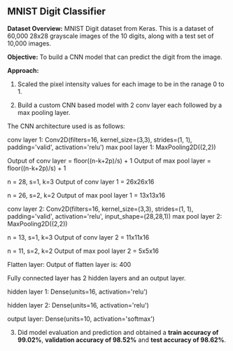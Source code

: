 ## MNIST Digit Classifier

**Dataset Overview:**
MNIST Digit dataset from Keras. This is a dataset of 60,000 28x28 grayscale images of the 10 digits, along with a test set of 10,000 images.

**Objective:**
To build a CNN model that can predict the digit from the image.

**Approach:**
1. Scaled the pixel intensity values for each image to be in the ranage 0 to 1.

2. Build a custom CNN based model with 2 conv layer each followed by a max pooling layer.

The CNN architecture used is as follows:

conv layer 1: Conv2D(filters=16, kernel_size=(3,3), strides=(1, 1), padding='valid', activation='relu')
max pool layer 1: MaxPooling2D((2,2))

Output of conv layer = floor((n-k+2p)/s) + 1
Output of max pool layer = floor((n-k+2p)/s) + 1

n = 28, s=1, k=3
Output of conv layer 1 = 26x26x16

n = 26, s=2, k=2
Output of max pool layer 1 = 13x13x16

conv layer 2: Conv2D(filters=16, kernel_size=(3,3), strides=(1, 1), padding='valid', activation='relu', input_shape=(28,28,1))
max pool layer 2: MaxPooling2D((2,2))

n = 13, s=1, k=3
Output of conv layer 2 = 11x11x16

n = 11, s=2, k=2
Output of max pool layer 2 = 5x5x16

Flatten layer:
Output of flatten layer is: 400

Fully connected layer has 2 hidden layers and an output layer.

hidden layer 1: Dense(units=16, activation='relu')

hidden layer 2: Dense(units=16, activation='relu')

output layer: Dense(units=10, activation='softmax')

3. Did model evaluation and prediction and obtained a **train accuracy of 99.02%**, **validation accuracy of 98.52%** and **test accuracy of 98.62%**.
